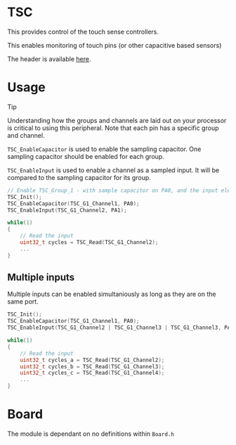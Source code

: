 # TSC
This provides control of the touch sense controllers.

This enables monitoring of touch pins (or other capacitive based sensors)

The header is available [here](../Lib/TSC.h).

# Usage

> [!TIP]  
> Understanding how the groups and channels are laid out on your processor is critical to using this peripheral. Note that each pin has a specific group and channel.

`TSC_EnableCapacitor` is used to enable the sampling capacitor. One sampling capacitor should be enabled for each group.

`TSC_EnableInput` is used to enable a channel as a sampled input. It will be compared to the sampling capacitor for its group.

```c
// Enable TSC_Group_1 - with sample capacitor on PA0, and the input element on PA1.
TSC_Init();
TSC_EnableCapacitor(TSC_G1_Channel1, PA0);
TSC_EnableInput(TSC_G1_Channel2, PA1);

while(1)
{
    // Read the input
    uint32_t cycles = TSC_Read(TSC_G1_Channel2);
    ...
}
```

## Multiple inputs
Multiple inputs can be enabled simultaniously as long as they are on the same port.

```c
TSC_Init();
TSC_EnableCapacitor(TSC_G1_Channel1, PA0);
TSC_EnableInput(TSC_G1_Channel2 | TSC_G1_Channel3 | TSC_G1_Channel3, PA1 | PA2 | PA3);

while(1)
{
    // Read the input
    uint32_t cycles_a = TSC_Read(TSC_G1_Channel2);
    uint32_t cycles_b = TSC_Read(TSC_G1_Channel3);
    uint32_t cycles_c = TSC_Read(TSC_G1_Channel4);
    ...
}
```

# Board

The module is dependant on no definitions within `Board.h`